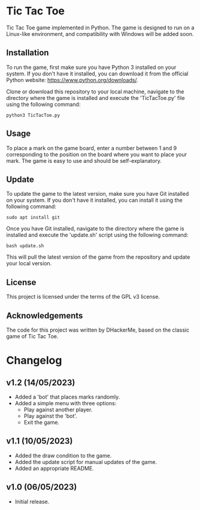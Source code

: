 # Tic Tac Toe
Tic Tac Toe game implemented in Python. The game is designed to run on a Linux-like environment, and compatibility with Windows will be added soon.

## Installation
To run the game, first make sure you have Python 3 installed on your system. If you don't have it installed, you can download it from the official Python website: https://www.python.org/downloads/.

Clone or download this repository to your local machine, navigate to the directory where the game is installed and execute the 'TicTacToe.py' file using the following command:

```
python3 TicTacToe.py
```

## Usage
To place a mark on the game board, enter a number between 1 and 9 corresponding to the position on the board where you want to place your mark. The game is easy to use and should be self-explanatory.

## Update
To update the game to the latest version, make sure you have Git installed on your system. If you don't have it installed, you can install it using the following command:

```
sudo apt install git
```

Once you have Git installed, navigate to the directory where the game is installed and execute the 'update.sh' script using the following command:

```
bash update.sh
```

This will pull the latest version of the game from the repository and update your local version.

## License
This project is licensed under the terms of the GPL v3 license.

## Acknowledgements
The code for this project was written by DHackerMe, based on the classic game of Tic Tac Toe.

# Changelog
## v1.2 (14/05/2023)
- Added a 'bot' that places marks randomly.
- Added a simple menu with three options:
  - Play against another player.
  - Play against the 'bot'.
  - Exit the game.

## v1.1 (10/05/2023)
- Added the draw condition to the game.
- Added the update script for manual updates of the game.
- Added an appropriate README.

## v1.0 (06/05/2023)
- Initial release.
